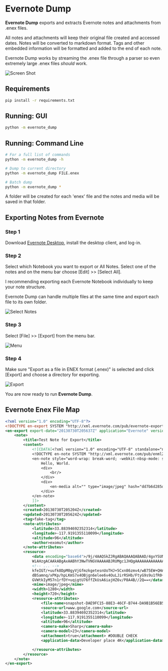 # Evernote Dump

**Evernote Dump** exports and extracts Evernote notes and attachments from .enex files.

All notes and attachments will keep their original file created and accessed dates. Notes will be converted to markdown format. Tags and other embedded information will be formatted and added to the end of each note.

Evernote Dump works by streaming the .enex file through a parser so even extremely large .enex files _should_ work.

![Screen Shot](images/screenshot.png)

## Requirements

```Bash
pip install -r requirements.txt
```

## Running: GUI

```Bash
python -m evernote_dump
```

## Running: Command Line

```Bash
# For a full list of commands
python -m evernote_dump -h

# Dump to current directory
python -m evernote_dump FILE.enex

# Batch dump
python -m evernote_dump *
```

A folder will be created for each 'enex' file and the notes and media will be saved in that folder.

## Exporting Notes from Evernote

### Step 1

Download [Evernote Desktop](https://evernote.com/download), install the desktop client, and log-in.

### Step 2

Select which Notebook you want to export or All Notes. Select one of the notes and on the menu bar choose [Edit] >> [Select All].

I recommending exporting each Evernote Notebook individually to keep your note structure.

Evernote Dump can handle multiple files at the same time and export each file to its own folder.

![Select Notes](images/select_all.png)

### Step 3

Select [File] >> [Export] from the menu bar.

![Menu](images/menu.png)

### Step 4

Make sure "Export as a file in ENEX format (.enex)" is selected and click [Export] and choose a directory for exporting.

![Export](images/export_menu.png)

You are now ready to run **Evernote Dump**.

## Evernote Enex File Map

```xml
<?xml version="1.0" encoding="UTF-8"?>
<!DOCTYPE en-export SYSTEM "http://xml.evernote.com/pub/evernote-export3.dtd">
<en-export export-date="20130730T205637Z" application="Evernote" version="Evernote Mac">
    <note>
        <title>Test Note for Export</title>
        <content>
            <![CDATA[<?xml version="1.0" encoding="UTF-8" standalone="no"?>
            <!DOCTYPE en-note SYSTEM "http://xml.evernote.com/pub/enml2.dtd">
            <en-note style="word-wrap: break-word; -webkit-nbsp-mode: space; -webkit-line-break: after-white-space;">
                Hello, World.
                <div>
                    <br/>
                </div>
                <div>
                    <en-media alt="" type="image/jpeg" hash="dd7b6d285d09ec054e8cd6a3814ce093"/>
                </div>
            </en-note>
            ]]>
        </content>
        <created>20130730T205204Z</created>
        <updated>20130730T205624Z</updated>
        <tag>fake-tag</tag>
        <note-attributes>
            <latitude>33.88394692352314</latitude>
            <longitude>-117.9191355110099</longitude>
            <altitude>96</altitude>
            <author>exomut</author>
        </note-attributes>
        <resource>
            <data encoding="base64">/9j/4AAQSkZJRgABAQAAAQABAAD/4gxYSUNDX1BST0ZJTEUAAQEAAAxITGlubwIQAABtbnRyUkdCIFhZ
            WiAHzgACAAkABgAxAABhY3NwTVNGVAAAAABJRUMgc1JHQgAAAAAAAAAAAAAAAAAA9tYAAQAAAADTLUhQ
            <!-- ... -->
            kfeIGT/+uufk8DpM0gyVjGfmzkgetesnUoTHJ+5Cxn86zmv4/wB75EW+QHAPUH/P9Ky+s1rtrr/wfvOm
            dBSamnq/xPKp/hpLKmS7x4OBjgn6elee6v4OuLJirRSHb/FtyG9s9u1fR0+oTiIRvGq7W4bpisfUGk1C
            GVWtkIyM57n1rfDY+uqigtU76ffZkUsA6iajHZ6v/P8A4B//2Q==</data>
            <mime>image/jpeg</mime>
            <width>1280</width>
            <height>720</height>
            <resource-attributes>
                <file-name>snapshot-DAE9FC15-88E3-46CF-B744-DA9B1B56EB57.jpg</file-name>
                <source-url>www.google.com</source-url>
                <latitude>33.88394692352314</latitude>
                <longitude>-117.9191355110099</longitude>
                <altitude>96</altitude>
                <camera-make>Sharp</camera-make>
                <camera-model>23</camera-model>
                <attachment>true</attachment> #DOUBLE CHECK
                <application-data>Developer place 4K</application-data>

            </resource-attributes>
        </resource>
    </note>
</en-export>
```
